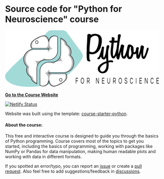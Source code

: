 # Source code for "Python for Neuroscience" course

<center><img src="static/logo.svg"></img></center>

[**Go to the Course Website**](www.pyforneuro.com/)

[![Netlify Status](https://api.netlify.com/api/v1/badges/1090c1da-0875-4da2-b300-d61460a2f3b9/deploy-status)](https://app.netlify.com/sites/pyforneuro/deploys)

Website was built using the template: [course-starter-python](https://github.com/ines/course-starter-python).

#### About the course:

This free and interactive course is designed to guide you through the basics of Python programming. Course covers most of the topics to get you started, including the basics of programming, working with packages like NumPy or Pandas for data manipulation, making human readable plots and working with data in different formats.

If you spotted an error/typo, you can report an [issue](https://github.com/ruslan-kl/py-for-neuro/issues) or create a [pull request](https://github.com/ruslan-kl/py-for-neuro/pulls). Also feel free to add suggestions/feedback in [discussions](https://github.com/ruslan-kl/py-for-neuro/discussions).
